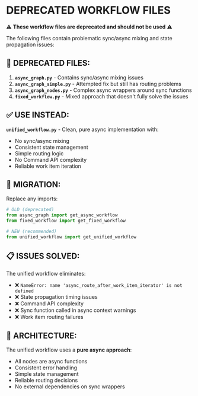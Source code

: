 # DEPRECATED WORKFLOW FILES

⚠️ **These workflow files are deprecated and should not be used** ⚠️

The following files contain problematic sync/async mixing and state propagation issues:

## 🚫 DEPRECATED FILES:

1. **`async_graph.py`** - Contains sync/async mixing issues
2. **`async_graph_simple.py`** - Attempted fix but still has routing problems  
3. **`async_graph_nodes.py`** - Complex async wrappers around sync functions
4. **`fixed_workflow.py`** - Mixed approach that doesn't fully solve the issues

## ✅ USE INSTEAD:

**`unified_workflow.py`** - Clean, pure async implementation with:
- No sync/async mixing
- Consistent state management  
- Simple routing logic
- No Command API complexity
- Reliable work item iteration

## 🔧 MIGRATION:

Replace any imports:
```python
# OLD (deprecated)
from async_graph import get_async_workflow
from fixed_workflow import get_fixed_workflow

# NEW (recommended)
from unified_workflow import get_unified_workflow
```

## 📋 ISSUES SOLVED:

The unified workflow eliminates:
- ❌ `NameError: name 'async_route_after_work_item_iterator' is not defined`
- ❌ State propagation timing issues
- ❌ Command API complexity
- ❌ Sync function called in async context warnings
- ❌ Work item routing failures

## 🎯 ARCHITECTURE:

The unified workflow uses a **pure async approach**:
- All nodes are async functions
- Consistent error handling
- Simple state management
- Reliable routing decisions
- No external dependencies on sync wrappers 